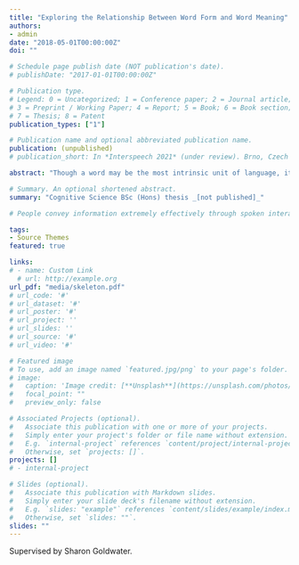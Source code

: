 ```yaml
---
title: "Exploring the Relationship Between Word Form and Word Meaning"
authors:
- admin
date: "2018-05-01T00:00:00Z"
doi: ""

# Schedule page publish date (NOT publication's date).
# publishDate: "2017-01-01T00:00:00Z"

# Publication type.
# Legend: 0 = Uncategorized; 1 = Conference paper; 2 = Journal article;
# 3 = Preprint / Working Paper; 4 = Report; 5 = Book; 6 = Book section;
# 7 = Thesis; 8 = Patent
publication_types: ["1"]

# Publication name and optional abbreviated publication name.
publication: (unpublished)
# publication_short: In *Interspeech 2021* (under review). Brno, Czech Republic

abstract: "Though a word may be the most intrinsic unit of language, it can be separated into 2 distinct components - form and meaning. The goal of this thesis is to explore how these 2 components are related, firstly by quantifying the form-meaning relationship itself though the use of statistical analysis, and secondly by examining potential explanations for such a relationship from a cultural evolution perspective by simulating language acquisition. The first strand of this thesis reveals that the form-meaning relationship is extremely arbitrary but more complex that reported in previous research, highlights potential flaws in previous methodologies, and provides direction for future work. The second strand of this thesis presents experimental and theoretical evidence which suggests that such arbitrariness may facilitate both language acquisition and use, thus providing partial explanation for the high degree of arbitrariness in the form-meaning relationship."

# Summary. An optional shortened abstract.
summary: "Cognitive Science BSc (Hons) thesis _[not published]_"

# People convey information extremely effectively through spoken interaction using multiple channels of information transmission - the lexical channel of *what* is said, and the non-lexical channel of *how* it is said. We propose studying human perception of spoken communication as a means to better understand how information is encoded across these channels, focusing on the question  What characteristics of communicative context affect listener's expectations of speech?. "

tags:
- Source Themes
featured: true

links:
# - name: Custom Link
  # url: http://example.org
url_pdf: "media/skeleton.pdf"
# url_code: '#'
# url_dataset: '#'
# url_poster: '#'
# url_project: ''
# url_slides: ''
# url_source: '#'
# url_video: '#'

# Featured image
# To use, add an image named `featured.jpg/png` to your page's folder.
# image:
#   caption: 'Image credit: [**Unsplash**](https://unsplash.com/photos/pLCdAaMFLTE)'
#   focal_point: ""
#   preview_only: false

# Associated Projects (optional).
#   Associate this publication with one or more of your projects.
#   Simply enter your project's folder or file name without extension.
#   E.g. `internal-project` references `content/project/internal-project/index.md`.
#   Otherwise, set `projects: []`.
projects: []
# - internal-project

# Slides (optional).
#   Associate this publication with Markdown slides.
#   Simply enter your slide deck's filename without extension.
#   E.g. `slides: "example"` references `content/slides/example/index.md`.
#   Otherwise, set `slides: ""`.
slides: ""
---
```


Supervised by Sharon Goldwater.

<!-- {{% callout note %}}
Click the *Cite* button above to demo the feature to enable visitors to import publication metadata into their reference management software.
{{% /callout %}} -->

<!-- {{% callout note %}}
Create your slides in Markdown - click the *Slides* button to check out the example.
{{% /callout %}} -->

<!-- Supplementary notes can be added here, including [code, math, and images](https://wowchemy.com/docs/writing-markdown-latex/). -->
